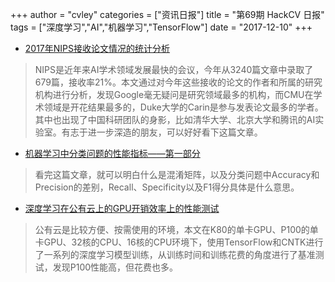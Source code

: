 +++
author = "cvley"
categories = ["资讯日报"]
title = "第69期 HackCV 日报"
tags = ["深度学习","AI","机器学习","TensorFlow"]
date = "2017-12-10"
+++

- [2017年NIPS接收论文情况的统计分析](https://unsupervisedmethods.com/nips-accepted-papers-stats-26f124843aa0?from=hackcv&hmsr=hackcv.com&utm_medium=hackcv.com&utm_source=hackcv.com)

> NIPS是近年来AI学术领域发展最快的会议，今年从3240篇文章中录取了679篇，接收率21%。本文通过对今年这些接收的论文的作者和所属的研究机构进行分析，发现Google毫无疑问是研究领域最多的机构，而CMU在学术领域是开花结果最多的，Duke大学的Carin是参与发表论文最多的学者。其中也出现了中国科研团队的身影，比如清华大学、北京大学和腾讯的AI实验室。有志于进一步深造的朋友，可以好好看下这篇文章。

- [机器学习中分类问题的性能指标——第一部分](https://medium.com/greyatom/performance-metrics-for-classification-problems-in-machine-learning-part-i-b085d432082b?from=hackcv&hmsr=hackcv.com&utm_medium=hackcv.com&utm_source=hackcv.com)

> 看完这篇文章，就可以明白什么是混淆矩阵，以及分类问题中Accuracy和Precision的差别，Recall、Specificity以及F1得分具体是什么意思。

- [深度学习在公有云上的GPU开销效率上的性能测试](http://minimaxir.com/2017/11/benchmark-gpus/?from=hackcv&hmsr=hackcv.com&utm_medium=hackcv.com&utm_source=hackcv.com)

> 公有云是比较方便、按需使用的环境，本文在K80的单卡GPU、P100的单卡GPU、32核的CPU、16核的CPU环境下，使用TensorFlow和CNTK进行了一系列的深度学习模型训练，从训练时间和训练花费的角度进行了基准测试，发现P100性能高，但花费也多。


